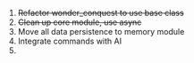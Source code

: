1. ~~Refactor wonder_conquest to use base class~~
2. ~~Clean up core module, use async~~
3. Move all data persistence to memory module
4. Integrate commands with AI
5. 